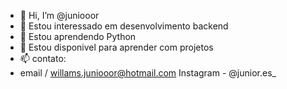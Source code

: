 - 👋 Hi, I’m @juniooor
- 👀 Estou interessado em desenvolvimento backend
- 🌱 Estou aprendendo Python 
- 💞️ Estou disponivel para aprender com projetos 
- 📫 contato:  
- email / willams.juniooor@hotmail.com
  Instagram - @junior.es_   <!---
juniooor/juniooor is a ✨ special ✨ repository because its `README.md` (this file) appears on your GitHub profile.
You can click the Preview link to take a look at your changes.
--->

